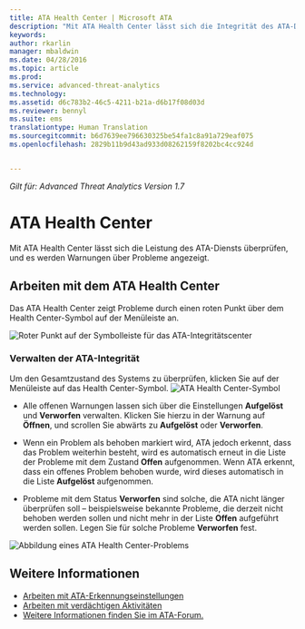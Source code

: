 ```yaml
---
title: ATA Health Center | Microsoft ATA
description: "Mit ATA Health Center lässt sich die Integrität des ATA-Diensts überprüfen, und es werden Warnungen über mögliche Probleme angezeigt."
keywords: 
author: rkarlin
manager: mbaldwin
ms.date: 04/28/2016
ms.topic: article
ms.prod: 
ms.service: advanced-threat-analytics
ms.technology: 
ms.assetid: d6c783b2-46c5-4211-b21a-d6b17f08d03d
ms.reviewer: bennyl
ms.suite: ems
translationtype: Human Translation
ms.sourcegitcommit: b6d7639ee796630325be54fa1c8a91a729eaf075
ms.openlocfilehash: 2829b11b9d43ad933d08262159f8202bc4cc924d


---
```


*Gilt für: Advanced Threat Analytics Version 1.7*



# <a name="ATA-Health-Center"></a>ATA Health Center
Mit ATA Health Center lässt sich die Leistung des ATA-Diensts überprüfen, und es werden Warnungen über Probleme angezeigt.

## <a name="Working-with-the-ATA-Health-Center"></a>Arbeiten mit dem ATA Health Center
Das ATA Health Center zeigt Probleme durch einen roten Punkt über dem Health Center-Symbol auf der Menüleiste an.

![Roter Punkt auf der Symbolleiste für das ATA-Integritätscenter](media/ATA-Health-Center-Alert-red-dot.png)

### <a name="Managing-ATA-health"></a>Verwalten der ATA-Integrität
Um den Gesamtzustand des Systems zu überprüfen, klicken Sie auf der Menüleiste auf das Health Center-Symbol. ![ATA Health Center-Symbol](media/ATA-red-dot.png)

-   Alle offenen Warnungen lassen sich über die Einstellungen **Aufgelöst** und **Verworfen** verwalten. Klicken Sie hierzu in der Warnung auf **Öffnen**, und scrollen Sie abwärts zu **Aufgelöst** oder **Verworfen**.

-   Wenn ein Problem als behoben markiert wird, ATA jedoch erkennt, dass das Problem weiterhin besteht, wird es automatisch erneut in die Liste der Probleme mit dem Zustand **Offen** aufgenommen. Wenn ATA erkennt, dass ein offenes Problem behoben wurde, wird dieses automatisch in die Liste **Aufgelöst** aufgenommen.

-   Probleme mit dem Status **Verworfen** sind solche, die ATA nicht länger überprüfen soll – beispielsweise bekannte Probleme, die derzeit nicht behoben werden sollen und nicht mehr in der Liste **Offen** aufgeführt werden sollen. Legen Sie für solche Probleme **Verworfen** fest.

![Abbildung eines ATA Health Center-Problems](media/ATA-Health-Issue.JPG)

## <a name="See-Also"></a>Weitere Informationen
- [Arbeiten mit ATA-Erkennungseinstellungen](working-with-detection-settings.md)
- [Arbeiten mit verdächtigen Aktivitäten](working-with-suspicious-activities.md)
- [Weitere Informationen finden Sie im ATA-Forum.](https://social.technet.microsoft.com/Forums/security/home?forum=mata)



<!--HONumber=Sep16_HO4-->


